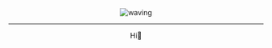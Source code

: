 <div align="center">
    <img src="https://thumbs.gfycat.com/UnawareTallLice-max-1mb.gif" alt="waving">
</div>
<hr>
<div align="center">
    Hi🥳 
</div>




